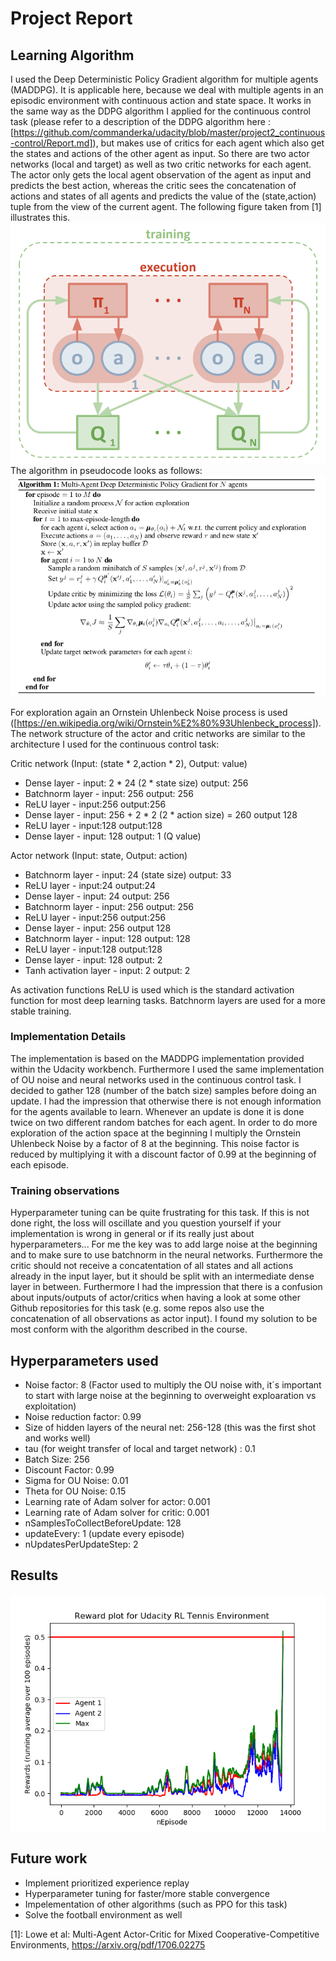 # Project Report
## Learning Algorithm

I used the Deep Deterministic Policy Gradient algorithm for multiple agents (MADDPG). It is applicable here, because we deal with multiple agents in an episodic environment with continuous action and state space.
It works in the same way as the DDPG algorithm I applied for the continuous control task (please refer to a description of the DDPG algorithm here : [https://github.com/commanderka/udacity/blob/master/project2_continuous-control/Report.md]), but makes use of critics
for each agent which also get the states and actions of the other agent as input. So there are two actor networks (local and target) as well as two critic networks for each agent. The actor only gets
the local agent observation of the agent as input and predicts the best action, whereas the critic sees the concatenation of actions and states of all agents and predicts the value of the (state,action) tuple from the view
of the current agent. The following figure taken from [1] illustrates this.
![]( multi-agent-actor-critic.png)
The algorithm in pseudocode looks as follows:
![]( maddpg_pseudocode.png)

For exploration again an Ornstein Uhlenbeck Noise process is used ([https://en.wikipedia.org/wiki/Ornstein%E2%80%93Uhlenbeck_process]).
The network structure of the actor and critic networks are similar to the architecture I used for the continuous control task:

Critic network (Input: (state \* 2,action \* 2), Output: value)

* Dense layer - input: 2 \* 24 (2 \* state size) output: 256
* Batchnorm layer - input: 256 output: 256
* ReLU layer - input:256 output:256
* Dense layer - input: 256 + 2 \* 2 (2 \* action size) = 260 output 128
* ReLU layer - input:128 output:128
* Dense layer - input: 128 output: 1 (Q value)

Actor network (Input: state, Output: action)

* Batchnorm layer - input: 24 (state size) output: 33
* ReLU layer - input:24 output:24
* Dense layer - input: 24 output: 256
* Batchnorm layer - input: 256 output: 256
* ReLU layer - input:256 output:256
* Dense layer - input: 256 output 128
* Batchnorm layer - input: 128 output: 128
* ReLU layer - input:128 output:128
* Dense layer - input: 128 output: 2
* Tanh activation layer - input: 2 output: 2

As activation functions ReLU is used which is the standard activation function for most deep learning tasks. Batchnorm layers are used for a more stable training.

### Implementation Details
The implementation is based on the MADDPG implementation provided within the Udacity workbench. Furthermore I used the same implementation of OU noise and neural networks used in the continuous control task.
I decided to gather 128 (number of the batch size) samples before doing an update. I had the impression that otherwise there is not enough information for the agents available to learn.
Whenever an update is done it is done twice on two different random batches for each agent.
In order to do more exploration of the action space at the beginning I multiply the Ornstein Uhlenbeck Noise by a factor of 8 at the beginning. This noise factor is reduced by multiplying it with a discount factor of 0.99 at the beginning of each episode.

### Training observations
Hyperparameter tuning can be quite frustrating for this task. If this is not done right, the loss will oscillate and you question yourself if your implementation is wrong in general or if its really
just about hyperparameters...
For me the key was to add large noise at the beginning and to make sure to use batchnorm in the neural networks.
Furthermore the critic should not receive a concatentation of all states and all actions already in the input layer, but it should be split with an intermediate dense layer
in between. Furthermore I had the impression that there is a confusion about inputs/outputs of actor/critics when having a look at some other Github repositories for this task (e.g. some
repos also use the concatenation of all observations as actor input). I found my solution to be most conform with the algorithm described in the course.


## Hyperparameters used
* Noise factor: 8 (Factor used to multiply the OU noise with, it´s important to start with large noise at the beginning to overweight exploaration vs exploitation)
* Noise reduction factor: 0.99
* Size of hidden layers of the neural net: 256-128 (this was the first shot and works well)
* tau (for weight transfer of local and target network) : 0.1
* Batch Size: 256
* Discount Factor: 0.99
* Sigma for OU Noise: 0.01
* Theta for OU Noise: 0.15
* Learning rate of Adam solver for actor: 0.001
* Learning rate of Adam solver for critic: 0.001
* nSamplesToCollectBeforeUpdate: 128
* updateEvery: 1 (update every episode)
* nUpdatesPerUpdateStep: 2

## Results
 ![]( plots/scoresPerEpisode.png)

## Future work
* Implement prioritized experience replay
* Hyperparameter tuning for faster/more stable convergence
* Impelementation of other algorithms (such as PPO for this task)
* Solve the football environment as well

[1]: Lowe et al: Multi-Agent Actor-Critic for Mixed Cooperative-Competitive Environments, https://arxiv.org/pdf/1706.02275

